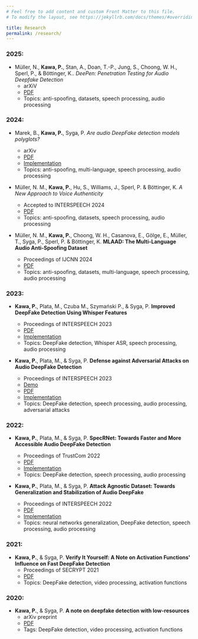 ```yaml
---
# Feel free to add content and custom Front Matter to this file.
# To modify the layout, see https://jekyllrb.com/docs/themes/#overriding-theme-defaults

title: Research
permalink: /research/
---
```



### 2025: 


* Müller, N., **Kawa, P.**, Stan, A., Doan, T.-P., Jung, S., Choong, W. H., Sperl, P., & Böttinger, K.. *DeePen: Penetration Testing for Audio Deepfake Detection*
  * arXiV
  * [PDF](https://arxiv.org/pdf/2502.20427)
  * Topics: anti-spoofing, datasets, speech processing, audio processing

### 2024:

* Marek, B., **Kawa, P.**, Syga, P. *Are audio DeepFake detection models polyglots?*
  * arXiv
  * [PDF](https://arxiv.org/pdf/2412.17924)
  * [Implementation](https://github.com/bartlomiejmarek/are_audio_df_polyglots)
  * Topics: anti-spoofing, multi-language, speech processing, audio processing

* Müller, N. M., **Kawa, P.**, Hu, S., Williams, J., Sperl, P. & Böttinger, K. *A New Approach to Voice Authenticity*
  * Accepted to INTERSPEECH 2024
  * [PDF](https://www.isca-archive.org/interspeech_2024/muller24_interspeech.pdf)
  * Topics: anti-spoofing, datasets, speech processing, audio processing

* Müller, N. M., **Kawa, P.**, Choong, W. H., Casanova, E., Gölge, E., Müller, T., Syga, P., Sperl, P. & Böttinger, K. **MLAAD: The Multi-Language Audio Anti-Spoofing Dataset**
  * Proceedings of IJCNN 2024
  * [PDF](https://arxiv.org/pdf/2401.09512)
  * Topics: anti-spoofing, datasets, multi-language, speech processing, audio processing


### 2023:
* **Kawa, P.**, Plata, M., Czuba M., Szymański P., & Syga, P. **Improved DeepFake Detection Using Whisper Features**
  * Proceedings of INTERSPEECH 2023
  * [PDF](https://www.isca-archive.org/interspeech_2023/kawa23b_interspeech.html)
  * [Implementation](https://github.com/piotrkawa/deepfake-whisper-features)
  * Topics: DeepFake detection, Whisper ASR, speech processing, audio processing

* **Kawa, P.**, Plata, M., & Syga, P. **Defense against Adversarial Attacks on Audio DeepFake Detection**
  * Proceedings of INTERSPEECH 2023
  * [Demo](papers/adversarial_attacks.html)
  * [PDF](https://www.isca-archive.org/interspeech_2023/kawa23_interspeech.html)
  * [Implementation](https://github.com/piotrkawa/audio-deepfake-adversarial-attacks)
  * Topics: DeepFake detection, speech processing, audio processing, adversarial attacks

### 2022:

* **Kawa, P.**, Plata, M., & Syga, P. **SpecRNet: Towards Faster and More Accessible Audio DeepFake Detection**
  * Proceedings of TrustCom 2022
  * [PDF](https://arxiv.org/abs/2210.06105)
  * [Implementation](https://github.com/piotrkawa/specrnet)
  * Topics: DeepFake detection, speech processing, audio processing

* **Kawa, P.**, Plata, M., & Syga, P. **Attack Agnostic Dataset: Towards Generalization and Stabilization of Audio DeepFake**
  * Proceedings of INTERSPEECH 2022
  * [PDF](https://www.isca-archive.org/interspeech_2022/kawa22_interspeech.html)
  * [Implementation](https://github.com/piotrkawa/attack-agnostic-dataset)
  * Topics: neural networks generalization, DeepFake detection, speech processing, audio processing

### 2021:
* **Kawa, P.**, & Syga, P. **Verify It Yourself: A Note on Activation Functions' Influence on Fast DeepFake Detection**
  * Proceedings of SECRYPT 2021
  * [PDF](https://pdfs.semanticscholar.org/67c6/960449a3e5cb10ec1b4783cf8e0e9eef8d97.pdf)
  * Topics: DeepFake detection, video processing, activation functions

### 2020:
* **Kawa, P.**, & Syga, P. **A note on deepfake detection with low-resources**
  * arXiv preprint
  * [PDF](https://arxiv.org/abs/2006.05183)
  * Tags: DeepFake detection, video processing, activation functions


